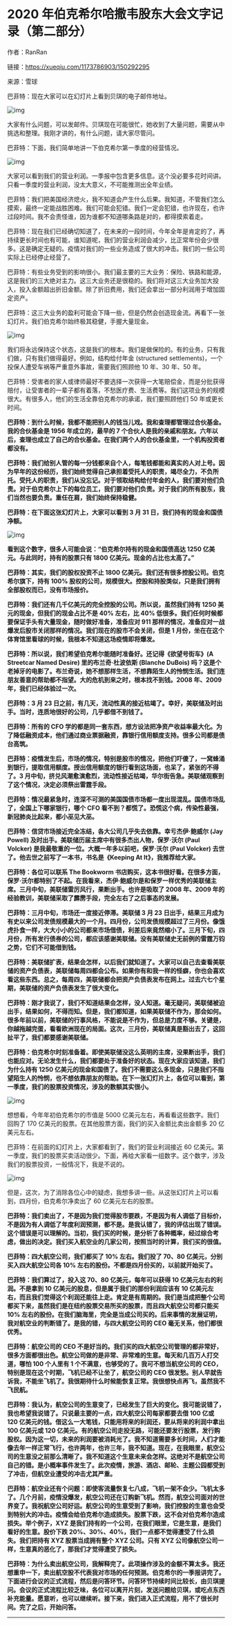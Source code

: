 # 2020 年伯克希尔哈撒韦股东大会文字记录（第二部分）

作者：RanRan

链接：https://xueqiu.com/1173786903/150292295

来源：雪球



巴菲特：现在大家可以在幻灯片上看到贝琪的电子邮件地址。

![img](https://xqimg.imedao.com/17258fec6de9a5b3fe6cbcf6.png!800.jpg)

大家有什么问题，可以发邮件。贝琪现在可能很忙，她收到了大量问题，需要从中挑选和整理。我刚才讲的，有什么问题，请大家尽管问。

巴菲特：下面，我们简单地讲一下伯克希尔第一季度的经营情况。

![img](https://xqimg.imedao.com/17258ff159d9b713fd79d74e.png!800.jpg)

大家可以看到我们的营业利润。一季报中包含更多信息。这个没必要多花时间讲。只看一季度的营业利润，没太大意义，不可能推测出全年业绩。

巴菲特：我们把美国经济熄火，我不知道会产生什么后果。我知道，不管我们怎么摸索，最终一定能战胜困难。我们可能会犯错。我们一定会犯错，也许现在，也许过段时间。我不会责怪谁，因为谁都不知道哪条路是对的，都得摸索着走。

巴菲特：现在我们已经确切知道了，在未来的一段时间，今年全年是肯定的了，再持续更长时间也有可能，谁知道呢，我们的营业利润会减少，比正常年份会少很多。这是确定无疑的。疫情对我们的一些业务造成了很大的冲击。我们的一些公司实际上已经停止经营了。

巴菲特：有些业务受到的影响很小。我们最主要的三大业务：保险、铁路和能源，这是我们的三大绝对主力。这三大业务还是很稳的。我们将对这三大业务加大投入，投入金额超出折旧金额。除了折旧费用，我们还会拿出一部分利润用于增加固定资产。

巴菲特：这三大业务的盈利可能会下降一些，但是仍然会创造现金流。再看下一张幻灯片。我们伯克希尔始终极其稳健，手握大量现金。

![img](https://xqimg.imedao.com/17258ff6a77995d3fe4d4381.png!800.jpg)

我们将永远保持这个状态，这是我们的根本。我们是做保险的。有的业务，只有我们做，只有我们做得最好。例如，结构给付年金 (structured settlements)，一个投保人遭受车祸等严重意外事故，需要我们照顾他 10 年、30 年、50 年。

巴菲特：受害者的家人或律师最好不要选择一次获得一大笔赔偿金，而是分批获得赔付，让受害者的一辈子都有着落，不愁医疗费、生活费等。我们这项业务的规模很大。有很多人，他们的生活全靠伯克希尔的承诺，我们要照顾他们 50 年或更长时间。

**巴菲特：到什么时候，我都不能把别人的钱当儿戏。我和查理都管理过合伙基金。我的合伙基金是 1956 年成立的，最早的 7 个合伙人是我的亲戚和朋友。六年以后，查理也成立了自己的合伙基金。在我们两个人的合伙基金里，一个机构投资者都没有。**

**巴菲特：我们给别人管的每一分钱都来自个人，每笔钱都能和真实的人对上号。因为早年的这份经历，我们始终觉得自己承担着受托人的职责，竭尽全力，不负所托。受托人的职责，我们从没忘记。对于领取结构给付年金的人，我们要对他们负责。对于伯克希尔上下的每位员工，我们要对他们负责。对于我们的所有股东，我们当然也要负责。重任在肩，我们始终保持稳健。**

**巴菲特：在下面这张幻灯片上，大家可以看到 3 月 31 日，我们持有的现金和国债净额。**

![img](https://xqimg.imedao.com/17259012bd09a383fd250809.png!800.jpg)

**看到这个数字，很多人可能会说：“伯克希尔持有的现金和国债高达 1250 亿美元。与此同时，持有的股票只有 1800 亿美元。现金的占比也太高了。”**

**巴菲特：其实，我们的股权投资不止 1800 亿美元。我们还有很多控股公司。伯克希尔旗下，持有 100% 股权的公司，规模很大。控股和持股类似，只是我们拥有全部股权而已，没有市场报价。**

**巴菲特：我们还有几千亿美元的完全控股的公司。所以说，虽然我们持有 1250 美元的现金，但我们的现金占比不是 40% 左右，比 40% 低很多。我们任何时候都要保证手头有大量现金，随时做好准备，准备应对 911 那样的情况，准备应对一战爆发后股市关闭那样的情况。我们现在的股市不会关闭，但是 1 月份，坐在在这个体育馆里看球的时候，我根本不知道这场疫情即将爆发。**

**巴菲特：所以说，我们希望伯克希尔能随时准备好。还记得《欲望号街车》(A Streetcar Named Desire) 里的布兰奇·杜波依斯 (Blanche DuBois) 吗？这是个老掉牙的电影了。布兰奇说，她不想那样生活，不想靠陌生人的怜悯生活。我们连朋友善意的帮助都不指望。大的危机到来之时，根本找不到钱。2008 年、2009 年，我们已经体验过一次。**

**巴菲特：3 月 23 日之前，有几天，流动性真的接近枯竭了。幸好，美联储及时出手。当时，连质地很好的公司，几乎都借不到钱了。**

**巴菲特：所有的 CFO 学的都是同一套东西，想方设法把净资产收益率最大化。为了降低融资成本，他们通过商业票据融资，靠银行信用额度支持。很多公司都是债台高筑。**

**巴菲特：疫情发生后，市场的情况，特别是股市的情况，把他们吓傻了，一窝蜂涌到银行，提取信用额度。授出信用额度的银行看到这场面，也呆了，紧张的不得了。3 月中旬，挤兑风潮愈演愈烈，流动性接近枯竭，华尔街告急。美联储观察到了这个情况，决定必须祭出雷霆手段。**

**巴菲特：情况最紧急时，连深不可测的美国国债市场都一度出现混乱。国债市场乱了，全国上下哪家银行，哪个 CFO 看不到？都慌了。恐慌这个病，传染性最强，新冠肺炎比起来，都小巫见大巫。**

**巴菲特：信贷市场接近完全冻结，各大公司几乎失去依靠。幸亏杰伊·鲍威尔 (Jay Powell) 及时出手。美联储历届主席中有很多杰出人物，保罗·沃尔 (Paul Volcker) 是我最敬重的一位。大概一年多以前吧，保罗·沃尔 (Paul Volcker) 去世了。他去世之前写了一本书，书名是《Keeping At It》，我推荐给大家。**

**巴菲特：各位可以联系 The Bookworm 书店购买，这本书很好看。在很多方面，保罗·沃尔都特别了不起。在我看来，杰伊·鲍威尔是和保罗一样优秀的美联储主席。三月中旬，美联储雷厉风行，果断出手。也许是吸取了 2008 年、2009 年的经验教训，美联储采取了霹雳手段，完全左右了之后事态的发展。**

**巴菲特：三月中旬，市场还一度接近停滞。美联储 3 月 23 日出手，结果三月成为有史以来公司发债规模最大的一个月。四月份，公司发债规模超过了三月份。像饿虎扑食一样，大大小小的公司都来市场借债，利差后来竟然缩小了。三月下旬，四月份，所有发行债券的公司，都应该感谢美联储。没有美联储史无前例的雷霆万钧之势，它们不可能借到钱。**

**巴菲特：美联储扩表，结果会怎样，以后我们就知道了。大家可以自己去查看美联储的资产负债表，美联储每周四都会公布。如果你有和我一样的怪癖，你也会喜欢看这些东西。总之，每周四，美联储都会把资产负债表发布在网上。过去六七个星期，美联储的资产负债表发生了很大变化。**

**巴菲特：刚才我说了，我们不知道结果会怎样，没人知道。毫无疑问，美联储被迫出手，结果如何，不得而知。但是，我们都知道，如果美联储不作为，那会如何。很多年前以前，美联储的行事风格，不能说是不作为，但总是力度不够。关键是，你越拖越完蛋，看看欧洲现在的局面。这次，三月份，美联储真是豁出去了，这回扯平了，我们都要感谢美联储。**

**巴菲特：伯克希尔时刻准备着。即使美联储没这么英明的主席，没果断出手，我们也能应对。无论发生什么，我们都要处于准备好的状态。现在大家应该知道，我们为什么持有 1250 亿美元的现金和国债了。我们不需要这么多现金，只是我们不指望陌生人的怜悯，也不想依靠朋友的帮助。在下一张幻灯片上，各位可以看到，第一季度，我们的股票投资情况，涉及的数额其实很小。**

![img](https://xqimg.imedao.com/1725901b37399553fe9c15a2.png!800.jpg)

想想看，今年年初伯克希尔的市值是 5000 亿美元左右，再看看这些数字。我们回购了 170 亿美元的股票。在其他股票方面，我们的买入金额比卖出金额多 20 亿美元左右。

巴菲特：在前面的幻灯片上，大家都看到了，我们的营业利润接近 60 亿美元。第一季度，我们的股票买卖活动很少。下面，再给大家看一组数字。这个数字，涉及我们的股票投资，一般情况下，我是不说的。

![img](https://xqimg.imedao.com/1725901f9249a3e3fb8d63ef.png!800.jpg)

但是，这次，为了消除各位心中的疑虑，我想多讲一些。从这张幻灯片上可以看到，四月份，伯克希尔净卖出了 60 亿美元左右的股票。

**巴菲特：我们卖出了，不是因为我们觉得股市要跌，不是因为有人调低了目标价，不是因为有人调低了年度利润预测，都不是。是我认错了，我的评估出现了错误。这个错误是可以理解的。当初，我们买的时候，是分析了各种概率，经过综合考虑，做出的决定。我们买入航空业的几家公司，按照当时的计算，我们买的很值。**

**巴菲特：四大航空公司，我们都买了 10% 左右。我们投了 70、80 亿美元，分别买入四大航空公司各 10% 左右的股份。不都是四月份买的，以前就开始买了。**

**巴菲特：我们算过了，投入这 70、80 亿美元，每年可以获得 10 亿美元左右的利润。不是拿到 10 亿美元的股息，但是属于我们的那份利润应该有 10 亿美元左右，而且我们觉得这个利润还能往上走。肯定是有周期的。我们是当成把整个公司都买下来，虽然我们是在纽约股票交易所买的股票，而且四大航空公司都只能买 10% 左右的股份。在我们脑海里，完全是当成公司买的。后来事情的发展证明，我对航空业的判断错了。是我的错，与四大航空公司的 CEO 毫无关系，他们都很优秀。**

**巴菲特：航空公司的 CEO 不是好当的。我们买的四大航空公司管理的都非常好，很多方面都很出色。航空公司做的是非常、非常难的生意。每天和几百万人打交道，哪怕 100 个人里有 1 个不满意，也够受的了。我可不想当航空公司的 CEO，特别是现在这个时期，飞机已经不让坐了，航空公司的 CEO 很发愁。别人早就告诉我，不能坐飞机了。我很期待什么时候能恢复正常。我很想快点再飞，虽然我不飞民航。**

**巴菲特：我认为，航空公司的生意变了，已经发生了巨大的变化。我可能说错了，我也希望我说错了。只说最主要的一点，四大航空公司每家都要去借 100 亿或 120 亿美元的钱。借这么一大笔钱，只能用将来的利润还，要从将来的利润中拿出 100 亿美元或 120 亿美元。有的航空公司走投无路，可能还要发行股票，发行购股权。因为这一切，未来的利润要被消耗光了。我不知道需要多长时间，人们才能像去年一样正常飞行，也许两年，也许三年，我不知道。现在，在我眼里，航空公司的生意没之前那么清晰了。我不知道这个生意未来会怎样。这绝对不是航空公司自己的错。是小概率事件发生了。此次疫情，旅游、酒店、邮轮、主题公园都受到了冲击，但航空业遭受的冲击尤其严重。**

**巴菲特：航空业还有个问题：即使客流量恢复七八成，飞机一架不会少。飞机太多了。几个月前，疫情没爆发，航空公司还在订购新飞机。然而，航空公司面对的世界变了。我祝航空公司好运。航空公司的生意受到了影响，我们控股的生意也会受到特别大的冲击。疫情会给伯克希尔造成损失。股票下跌，这不会对伯克希尔造成损失。举个例子，XYZ 是我们持有的一个公司，在我们眼里，它是生意，是我们看好的生意。股价下跌 20%、30%、40%，我们一点都不觉得遭受了什么损失。我们把持有 XYZ 股票当成拥有整个 XYZ 公司。只有 XYZ 公司像航空公司一样，生意真的恶化了，那我们才觉得遭受了损失。**

**巴菲特：为什么卖出航空公司，我解释完了。此项操作涉及的金额不算太多。我还想重申一下，卖出航空股不代表我对市场的任何预测。伯克希尔的一季报讲完了。下面进行会议的正式流程，然后是问答环节。问答环节持续时间比较长，由贝琪提问。会议的正式流程比较乏味，各位可以离开片刻，发送问题给贝琪，或吃点东西补充能量。愿意听，也可以继续听。接下来，我们进入正式流程，用不了很长时间。完了之后，开始问答。**

***

